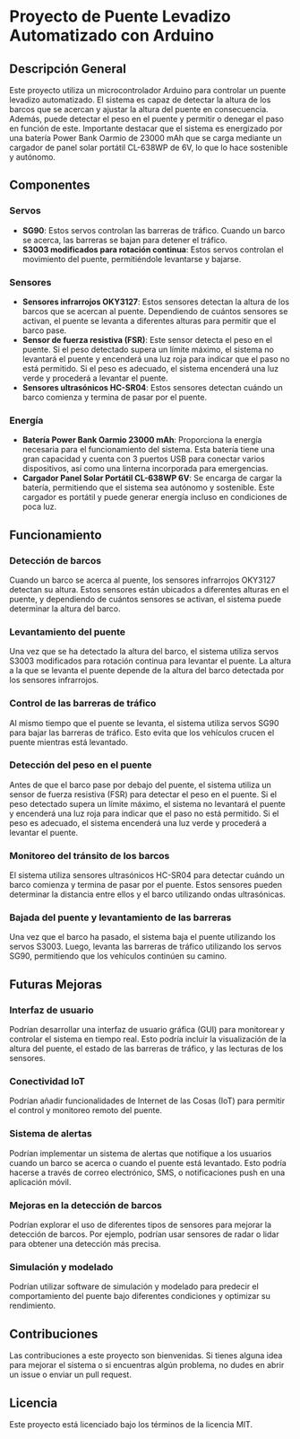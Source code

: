 # Proyecto de Puente Levadizo Automatizado con Arduino

## Descripción General
Este proyecto utiliza un microcontrolador Arduino para controlar un puente levadizo automatizado. El sistema es capaz de detectar la altura de los barcos que se acercan y ajustar la altura del puente en consecuencia. Además, puede detectar el peso en el puente y permitir o denegar el paso en función de este. Importante destacar que el sistema es energizado por una batería Power Bank Oarmio de 23000 mAh que se carga mediante un cargador de panel solar portátil CL-638WP de 6V, lo que lo hace sostenible y autónomo.

## Componentes

### Servos

- **SG90**: Estos servos controlan las barreras de tráfico. Cuando un barco se acerca, las barreras se bajan para detener el tráfico.
- **S3003 modificados para rotación continua**: Estos servos controlan el movimiento del puente, permitiéndole levantarse y bajarse.

### Sensores

- **Sensores infrarrojos OKY3127**: Estos sensores detectan la altura de los barcos que se acercan al puente. Dependiendo de cuántos sensores se activan, el puente se levanta a diferentes alturas para permitir que el barco pase.
- **Sensor de fuerza resistiva (FSR)**: Este sensor detecta el peso en el puente. Si el peso detectado supera un límite máximo, el sistema no levantará el puente y encenderá una luz roja para indicar que el paso no está permitido. Si el peso es adecuado, el sistema encenderá una luz verde y procederá a levantar el puente.
- **Sensores ultrasónicos HC-SR04**: Estos sensores detectan cuándo un barco comienza y termina de pasar por el puente.

### Energía

- **Batería Power Bank Oarmio 23000 mAh**: Proporciona la energía necesaria para el funcionamiento del sistema. Esta batería tiene una gran capacidad y cuenta con 3 puertos USB para conectar varios dispositivos, así como una linterna incorporada para emergencias.
- **Cargador Panel Solar Portátil CL-638WP 6V**: Se encarga de cargar la batería, permitiendo que el sistema sea autónomo y sostenible. Este cargador es portátil y puede generar energía incluso en condiciones de poca luz.


## Funcionamiento


### Detección de barcos
Cuando un barco se acerca al puente, los sensores infrarrojos OKY3127 detectan su altura. Estos sensores están ubicados a diferentes alturas en el puente, y dependiendo de cuántos sensores se activan, el sistema puede determinar la altura del barco.

### Levantamiento del puente
Una vez que se ha detectado la altura del barco, el sistema utiliza servos S3003 modificados para rotación continua para levantar el puente. La altura a la que se levanta el puente depende de la altura del barco detectada por los sensores infrarrojos.

### Control de las barreras de tráfico
Al mismo tiempo que el puente se levanta, el sistema utiliza servos SG90 para bajar las barreras de tráfico. Esto evita que los vehículos crucen el puente mientras está levantado.

### Detección del peso en el puente
Antes de que el barco pase por debajo del puente, el sistema utiliza un sensor de fuerza resistiva (FSR) para detectar el peso en el puente. Si el peso detectado supera un límite máximo, el sistema no levantará el puente y encenderá una luz roja para indicar que el paso no está permitido. Si el peso es adecuado, el sistema encenderá una luz verde y procederá a levantar el puente.

### Monitoreo del tránsito de los barcos
El sistema utiliza sensores ultrasónicos HC-SR04 para detectar cuándo un barco comienza y termina de pasar por el puente. Estos sensores pueden determinar la distancia entre ellos y el barco utilizando ondas ultrasónicas.
### Bajada del puente y levantamiento de las barreras

Una vez que el barco ha pasado, el sistema baja el puente utilizando los servos S3003. Luego, levanta las barreras de tráfico utilizando los servos SG90, permitiendo que los vehículos continúen su camino.


## Futuras Mejoras

### Interfaz de usuario
Podrían desarrollar una interfaz de usuario gráfica (GUI) para monitorear y controlar el sistema en tiempo real. Esto podría incluir la visualización de la altura del puente, el estado de las barreras de tráfico, y las lecturas de los sensores.

### Conectividad IoT
Podrían añadir funcionalidades de Internet de las Cosas (IoT) para permitir el control y monitoreo remoto del puente.

### Sistema de alertas
Podrían implementar un sistema de alertas que notifique a los usuarios cuando un barco se acerca o cuando el puente está levantado. Esto podría hacerse a través de correo electrónico, SMS, o notificaciones push en una aplicación móvil.

### Mejoras en la detección de barcos
Podrían explorar el uso de diferentes tipos de sensores para mejorar la detección de barcos. Por ejemplo, podrían usar sensores de radar o lidar para obtener una detección más precisa.

### Simulación y modelado
Podrían utilizar software de simulación y modelado para predecir el comportamiento del puente bajo diferentes condiciones y optimizar su rendimiento.


## Contribuciones

Las contribuciones a este proyecto son bienvenidas. Si tienes alguna idea para mejorar el sistema o si encuentras algún problema, no dudes en abrir un issue o enviar un pull request.

## Licencia

Este proyecto está licenciado bajo los términos de la licencia MIT.
